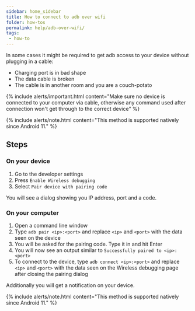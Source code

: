 ```yaml
---
sidebar: home_sidebar
title: How to connect to adb over wifi
folder: how-tos
permalink: help/adb-over-wifi/
tags:
 - how-to
---
```


In some cases it might be required to get adb access to your device without plugging in a cable:
  - Charging port is in bad shape
  - The data cable is broken
  - The cable is in another room and you are a couch-potato

{% include alerts/important.html content="Make sure no device is connected to your computer via cable,
otherwise any command used after connection won't get through to the correct device" %}

{% include alerts/note.html content="This method is supported natively since Android 11." %}

## Steps

### On your device

1. Go to the developer settings
2. Press `Enable Wireless debugging`
3. Select `Pair device with pairing code`

You will see a dialog showing you IP address, port and a code.

### On your computer

1. Open a command line window
2. Type `adb pair <ip>:<port>` and replace `<ip>` and `<port>` with the data seen on the device
3. You will be asked for the pairing code. Type it in and hit <key>Enter</key>
4. You will now see an output similar to
```Successfully paired to <ip>:<port>```
5. To connect to the device, type `adb connect <ip>:<port>` and replace `<ip>` and `<port>` with the data seen on the Wireless debugging page after closing the pairing dialog

Additionally you will get a notification on your device.

{% include alerts/note.html content="This method is supported natively since Android 11." %}

